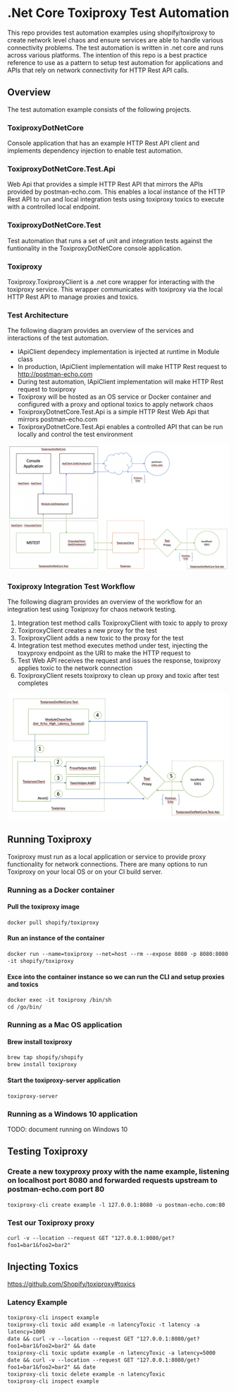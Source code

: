 # .Net Core Toxiproxy Test Automation
This repo provides test automation examples using shopify/toxiproxy to create network level chaos and ensure services are able to handle various connectivity problems. The test automation is written in .net core and runs across various platforms. The intention of this repo is a best practice reference to use as a pattern to setup test automation for applications and APIs that rely on network connectivity for HTTP Rest API calls.

## Overview
The test automation example consists of the following projects.

### ToxiproxyDotNetCore
Console application that has an example HTTP Rest API client and implements dependency injection to enable test automation.

### ToxiproxyDotNetCore.Test.Api
Web Api that provides a simple HTTP Rest API that mirrors the APIs provided by postman-echo.com. This enables a local instance of the HTTP Rest API to run and local integration tests using toxiproxy toxics to execute with a controlled local endpoint.

### ToxiproxyDotNetCore.Test
Test automation that runs a set of unit and integration tests against the funtionality in the ToxiproxyDotNetCore console application.

### Toxiproxy
Toxiproxy.ToxiproxyClient is a .net core wrapper for interacting with the toxiproxy service. This wrapper communicates with toxiproxy via the local HTTP Rest API to manage proxies and toxics.

### Test Architecture
The following diagram provides an overview of the services and interactions of the test automation.

- IApiClient dependecy implementation is injected at runtime in Module class
- In production, IApiClient implementation will make HTTP Rest request to http://postman-echo.com
- During test automation, IApiClient implementation will make HTTP Rest request to toxiproxy
- Toxiproxy will be hosted as an OS service or Docker container and configured with a proxy and optional toxics to apply network chaos
- ToxiproxyDotnetCore.Test.Api is a simple HTTP Rest Web Api that mirrors postman-echo.com
- ToxiproxyDotnetCore.Test.Api enables a controlled API that can be run locally and control the test environment

![Test Automation Overview](test-automation-architecture.png)

### Toxiproxy Integration Test Workflow
The following diagram provides an overview of the workflow for an integration test using Toxiproxy for chaos network testing.

1. Integration test method calls ToxiproxyClient with toxic to apply to proxy
2. ToxiproxyClient creates a new proxy for the test
3. ToxiproxyClient adds a new toxic to the proxy for the test
4. Integration test method executes method under test, injecting the toxyproxy endpoint as the URI to make the HTTP request to
5. Test Web API receives the request and issues the response, toxiproxy applies toxic to the network connection
6. ToxiproxyClient resets toxiproxy to clean up proxy and toxic after test completes

![Toxiproxy Integration Test Overview](toxiproxy-integration-test-overview.png)

## Running Toxiproxy
Toxiproxy must run as a local application or service to provide proxy functionality for network connections. There are many options to run Toxiproxy on your local OS or on your CI build server.

### Running as a Docker container

#### Pull the toxiproxy image
```
docker pull shopify/toxiproxy
```

#### Run an instance of the container
```
docker run --name=toxiproxy --net=host --rm --expose 8080 -p 8080:8080 -it shopify/toxiproxy
```

#### Exce into the container instance so we can run the CLI and setup proxies and toxics 
```
docker exec -it toxiproxy /bin/sh
cd /go/bin/
```

### Running as a Mac OS application

#### Brew install toxiproxy
```
brew tap shopify/shopify
brew install toxiproxy
```

#### Start the toxiproxy-server application
```
toxiproxy-server
```

### Running as a Windows 10 application
TODO: document running on Windows 10

## Testing Toxiproxy

### Create a new toxyproxy proxy with the name example, listening on localhost port 8080 and forwarded requests upstream to postman-echo.com port 80
```
toxiproxy-cli create example -l 127.0.0.1:8080 -u postman-echo.com:80
```

### Test our Toxiproxy proxy
```
curl -v --location --request GET "127.0.0.1:8080/get?foo1=bar1&foo2=bar2"
```

## Injecting Toxics

https://github.com/Shopify/toxiproxy#toxics


### Latency Example

```
toxiproxy-cli inspect example
toxiproxy-cli toxic add example -n latencyToxic -t latency -a latency=1000
date && curl -v --location --request GET "127.0.0.1:8080/get?foo1=bar1&foo2=bar2" && date
toxiproxy-cli toxic update example -n latencyToxic -a latency=5000
date && curl -v --location --request GET "127.0.0.1:8080/get?foo1=bar1&foo2=bar2" && date
toxiproxy-cli toxic delete example -n latencyToxic
toxiproxy-cli inspect example
```